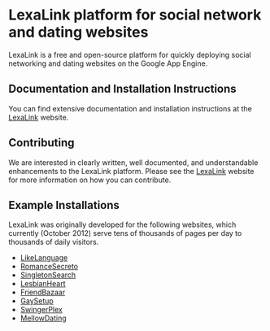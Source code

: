LexaLink platform for social network and dating websites
=============

LexaLink is a free and open-source platform for quickly deploying social networking and dating websites on the Google App Engine.

Documentation and Installation Instructions
-------------------------------------------

You can find extensive documentation and installation instructions at the [LexaLink](http://www.lexalink.com) website. 

Contributing
------------

We are interested in clearly written, well documented, and understandable enhancements to the LexaLink platform. Please see the [LexaLink](http://www.lexalink.com) website for more information on how you can contribute.

Example Installations
---------------------

LexaLink was originally developed for the following websites, which currently (October 2012) serve tens of thousands of pages per day to thousands of daily visitors.

* [LikeLanguage](http://www.likelanguage.com)
* [RomanceSecreto](http://www.romancesecreto.com)
* [SingletonSearch](http://www.singletonsearch.com)
* [LesbianHeart](http://www.lesbianheart.com)
* [FriendBazaar](http://www.friendbazaar.com)
* [GaySetup](http://www.gaysetup.com)
* [SwingerPlex](http://www.swingerplex.com)
* [MellowDating](http://www.mellowdating.com)

